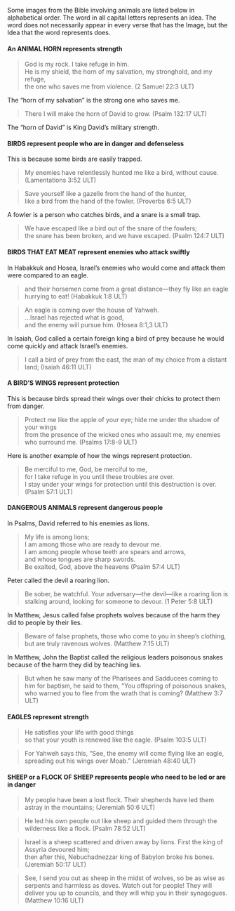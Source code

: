 
Some images from the Bible involving animals are listed below in alphabetical order. The word in all capital letters represents an idea. The word does not necessarily appear in every verse that has the Image, but the Idea that the word represents does.


#### An ANIMAL HORN represents strength

> God is my rock. I take refuge in him.  
> He is my shield, the horn of my salvation, my stronghold, and my refuge,  
> the one who saves me from violence. (2 Samuel 22:3 ULT)

The “horn of my salvation” is the strong one who saves me.

> There I will make the horn of David to grow. (Psalm 132:17 ULT)

The “horn of David” is King David’s military strength.

#### BIRDS represent people who are in danger and defenseless

This is because some birds are easily trapped.

> My enemies have relentlessly hunted me like a bird, without cause. (Lamentations 3:52 ULT)
  
> Save yourself like a gazelle from the hand of the hunter,  
> like a bird from the hand of the fowler. (Proverbs 6:5 ULT)

A fowler is a person who catches birds, and a snare is a small trap.

> We have escaped like a bird out of the snare of the fowlers;  
> the snare has been broken, and we have escaped. (Psalm 124:7 ULT)

#### BIRDS THAT EAT MEAT represent enemies who attack swiftly

In Habakkuk  and Hosea, Israel’s enemies who would come and attack them were compared to an eagle.
> and their horsemen come from a great distance—they fly like an eagle hurrying to eat! (Habakkuk 1:8 ULT)  
  
> An eagle is coming over the house of Yahweh.  
> …Israel has rejected what is good,  
> and the enemy will pursue him. (Hosea 8:1,3 ULT)

In Isaiah, God called a certain foreign king a bird of prey because he would come quickly and attack Israel’s enemies.
> I call a bird of prey from the east, the man of my choice from a distant land; (Isaiah 46:11 ULT)

#### A BIRD’S WINGS represent protection

This is because birds spread their wings over their chicks to protect them from danger.
> Protect me like the apple of your eye; hide me under the shadow of your wings  
> from the presence of the wicked ones who assault me, my enemies who surround me. (Psalms 17:8-9 ULT)

Here is another example of how the wings represent protection.
> Be merciful to me, God, be merciful to me,  
> for I take refuge in you until these troubles are over.  
> I stay under your wings for protection until this destruction is over.  (Psalm 57:1 ULT)

#### DANGEROUS ANIMALS represent dangerous people

In Psalms, David referred to his enemies as lions.
> My life is among lions;  
> I am among those who are ready to devour me.  
> I am among people whose teeth are spears and arrows,  
> and whose tongues are sharp swords.  
> Be exalted, God, above the heavens (Psalm 57:4 ULT)

Peter called the devil a roaring lion.
> Be sober, be watchful. Your adversary—the devil—like a roaring lion is stalking around, looking for someone to devour. (1 Peter 5:8 ULT)

In Matthew, Jesus called false prophets wolves because of the harm they did to people by their lies.
> Beware of false prophets, those who come to you in sheep’s clothing, but are truly ravenous wolves. (Matthew 7:15 ULT)

In Matthew, John the Baptist called the religious leaders poisonous snakes because of the harm they did by teaching lies.
> But when he saw many of the Pharisees and Sadducees coming to him for baptism, he said to them, “You offspring of poisonous snakes, who warned you to flee from the wrath that is coming? (Matthew 3:7 ULT)

#### EAGLES represent strength

> He satisfies your life with good things  
> so that your youth is renewed like the eagle. (Psalm 103:5 ULT)


> For Yahweh says this, “See, the enemy will come flying like an eagle, spreading out his wings over Moab.”  (Jeremiah 48:40 ULT)  


#### SHEEP or a FLOCK OF SHEEP represents people who need to be led or are in danger

> My people have been a lost flock. Their shepherds have led them astray in the mountains; (Jeremiah 50:6 ULT)
  
> He led his own people out like sheep and guided them through the wilderness like a flock. (Psalm 78:52 ULT)  
  
> Israel is a sheep scattered and driven away by lions. First the king of Assyria devoured him;  
> then after this, Nebuchadnezzar king of Babylon broke his bones. (Jeremiah 50:17 ULT)


> See, I send you out as sheep in the midst of wolves, so be as wise as serpents and harmless as doves. Watch out for people! They will deliver you up to councils, and they will whip you in their synagogues. (Matthew 10:16 ULT)  
